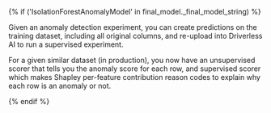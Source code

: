 {% if ('IsolationForestAnomalyModel' in final_model._final_model_string) %}

Given an anomaly detection experiment, you can create predictions on the training dataset, including all original columns, and re-upload into Driverless AI to run a supervised experiment. 

For a given similar dataset (in production), you now have an unsupervised scorer that tells you the anomaly score for each row, and supervised scorer which makes Shapley per-feature contribution reason codes to explain why each row is an anomaly or not.

{% endif %}
